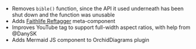 ---
---

- Removes `bible()` function, since the API it used underneath has been shut down and the function was unusable
- Adds [Faithlife Reftagger](https://faithlife.com/products/reftagger) meta-component
- Improves YouTube tag to support full-width aspect ratios, with help from @DanySK
- Adds Mermaid JS component to OrchidDiagrams plugin
